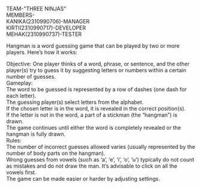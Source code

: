 TEAM-"THREE NINJAS"<br>
MEMBERS-<br>
KANIKA(2310990706)-MANAGER<br>
KIRTI(2310990717)-DEVELOPER<br>
MEHAK(2310990737)-TESTER<br>


Hangman is a word guessing game that can be played by two or more players. Here’s how it works:<br>

Objective: One player thinks of a word, phrase, or sentence, and the other player(s) try to guess it by suggesting letters or numbers within a certain number of guesses.<br>
Gameplay:<br>
The word to be guessed is represented by a row of dashes (one dash for each letter).<br>
The guessing player(s) select letters from the alphabet.<br>
If the chosen letter is in the word, it is revealed in the correct position(s).<br>
If the letter is not in the word, a part of a stickman (the “hangman”) is drawn.<br>
The game continues until either the word is completely revealed or the hangman is fully drawn.<br>
Rules:<br>
The number of incorrect guesses allowed varies (usually represented by the number of body parts on the hangman).<br>
Wrong guesses from vowels (such as ‘a’, ‘e’, ‘i’, ‘o’, ‘u’) typically do not count as mistakes and do not draw the man. It’s advisable to click on all the vowels first.<br>
The game can be made easier or harder by adjusting settings.<br>

